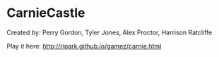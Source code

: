 # CarnieCastle
Created by: Perry Gordon, Tyler Jones, Alex Proctor, Harrison Ratcliffe

Play it here: http://ripark.github.io/gamez/carnie.html
